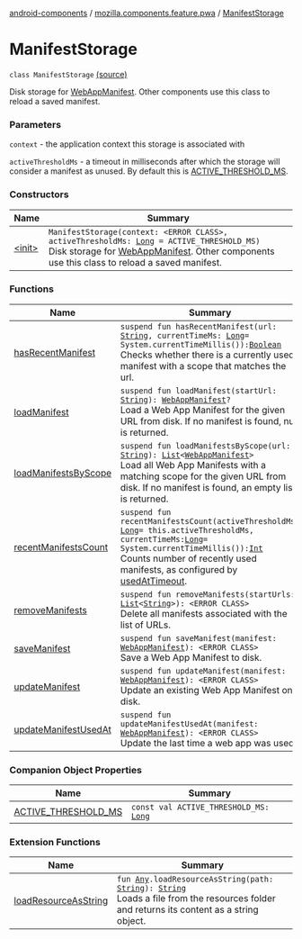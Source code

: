 [android-components](../../index.md) / [mozilla.components.feature.pwa](../index.md) / [ManifestStorage](./index.md)

# ManifestStorage

`class ManifestStorage` [(source)](https://github.com/mozilla-mobile/android-components/blob/master/components/feature/pwa/src/main/java/mozilla/components/feature/pwa/ManifestStorage.kt#L22)

Disk storage for [WebAppManifest](../../mozilla.components.concept.engine.manifest/-web-app-manifest/index.md). Other components use this class to reload a saved manifest.

### Parameters

`context` - the application context this storage is associated with

`activeThresholdMs` - a timeout in milliseconds after which the storage will consider a manifest
    as unused. By default this is [ACTIVE_THRESHOLD_MS](-a-c-t-i-v-e_-t-h-r-e-s-h-o-l-d_-m-s.md).

### Constructors

| Name | Summary |
|---|---|
| [&lt;init&gt;](-init-.md) | `ManifestStorage(context: <ERROR CLASS>, activeThresholdMs: `[`Long`](https://kotlinlang.org/api/latest/jvm/stdlib/kotlin/-long/index.html)` = ACTIVE_THRESHOLD_MS)`<br>Disk storage for [WebAppManifest](../../mozilla.components.concept.engine.manifest/-web-app-manifest/index.md). Other components use this class to reload a saved manifest. |

### Functions

| Name | Summary |
|---|---|
| [hasRecentManifest](has-recent-manifest.md) | `suspend fun hasRecentManifest(url: `[`String`](https://kotlinlang.org/api/latest/jvm/stdlib/kotlin/-string/index.html)`, currentTimeMs: `[`Long`](https://kotlinlang.org/api/latest/jvm/stdlib/kotlin/-long/index.html)` = System.currentTimeMillis()): `[`Boolean`](https://kotlinlang.org/api/latest/jvm/stdlib/kotlin/-boolean/index.html)<br>Checks whether there is a currently used manifest with a scope that matches the url. |
| [loadManifest](load-manifest.md) | `suspend fun loadManifest(startUrl: `[`String`](https://kotlinlang.org/api/latest/jvm/stdlib/kotlin/-string/index.html)`): `[`WebAppManifest`](../../mozilla.components.concept.engine.manifest/-web-app-manifest/index.md)`?`<br>Load a Web App Manifest for the given URL from disk. If no manifest is found, null is returned. |
| [loadManifestsByScope](load-manifests-by-scope.md) | `suspend fun loadManifestsByScope(url: `[`String`](https://kotlinlang.org/api/latest/jvm/stdlib/kotlin/-string/index.html)`): `[`List`](https://kotlinlang.org/api/latest/jvm/stdlib/kotlin.collections/-list/index.html)`<`[`WebAppManifest`](../../mozilla.components.concept.engine.manifest/-web-app-manifest/index.md)`>`<br>Load all Web App Manifests with a matching scope for the given URL from disk. If no manifest is found, an empty list is returned. |
| [recentManifestsCount](recent-manifests-count.md) | `suspend fun recentManifestsCount(activeThresholdMs: `[`Long`](https://kotlinlang.org/api/latest/jvm/stdlib/kotlin/-long/index.html)` = this.activeThresholdMs, currentTimeMs: `[`Long`](https://kotlinlang.org/api/latest/jvm/stdlib/kotlin/-long/index.html)` = System.currentTimeMillis()): `[`Int`](https://kotlinlang.org/api/latest/jvm/stdlib/kotlin/-int/index.html)<br>Counts number of recently used manifests, as configured by [usedAtTimeout](#). |
| [removeManifests](remove-manifests.md) | `suspend fun removeManifests(startUrls: `[`List`](https://kotlinlang.org/api/latest/jvm/stdlib/kotlin.collections/-list/index.html)`<`[`String`](https://kotlinlang.org/api/latest/jvm/stdlib/kotlin/-string/index.html)`>): <ERROR CLASS>`<br>Delete all manifests associated with the list of URLs. |
| [saveManifest](save-manifest.md) | `suspend fun saveManifest(manifest: `[`WebAppManifest`](../../mozilla.components.concept.engine.manifest/-web-app-manifest/index.md)`): <ERROR CLASS>`<br>Save a Web App Manifest to disk. |
| [updateManifest](update-manifest.md) | `suspend fun updateManifest(manifest: `[`WebAppManifest`](../../mozilla.components.concept.engine.manifest/-web-app-manifest/index.md)`): <ERROR CLASS>`<br>Update an existing Web App Manifest on disk. |
| [updateManifestUsedAt](update-manifest-used-at.md) | `suspend fun updateManifestUsedAt(manifest: `[`WebAppManifest`](../../mozilla.components.concept.engine.manifest/-web-app-manifest/index.md)`): <ERROR CLASS>`<br>Update the last time a web app was used. |

### Companion Object Properties

| Name | Summary |
|---|---|
| [ACTIVE_THRESHOLD_MS](-a-c-t-i-v-e_-t-h-r-e-s-h-o-l-d_-m-s.md) | `const val ACTIVE_THRESHOLD_MS: `[`Long`](https://kotlinlang.org/api/latest/jvm/stdlib/kotlin/-long/index.html) |

### Extension Functions

| Name | Summary |
|---|---|
| [loadResourceAsString](../../mozilla.components.support.test.file/kotlin.-any/load-resource-as-string.md) | `fun `[`Any`](https://kotlinlang.org/api/latest/jvm/stdlib/kotlin/-any/index.html)`.loadResourceAsString(path: `[`String`](https://kotlinlang.org/api/latest/jvm/stdlib/kotlin/-string/index.html)`): `[`String`](https://kotlinlang.org/api/latest/jvm/stdlib/kotlin/-string/index.html)<br>Loads a file from the resources folder and returns its content as a string object. |
